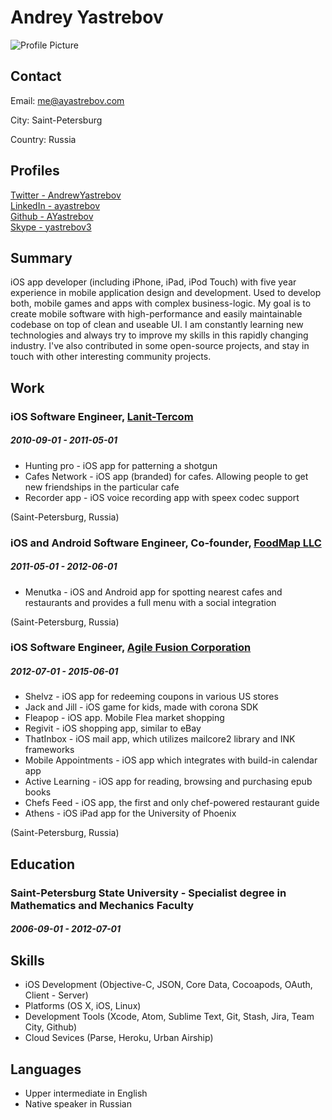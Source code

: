 

# Andrey Yastrebov

![Profile Picture](https://pbs.twimg.com/profile_images/447399592477208577/WYAs6nVo_400x400.jpeg)

## Contact

Email: [me@ayastrebov.com](mailto:me@ayastrebov.com)  



City: Saint-Petersburg  


Country: Russia  

## Profiles

[Twitter - AndrewYastrebov](https://twitter.com/AndrewYastrebov)  
[LinkedIn - ayastrebov](http://linkedin.com/in/ayastrebov)  
[Github - AYastrebov](https://github.com/AYastrebov)  
[Skype - yastrebov3](skype:yastrebov3?userinfo)  

## Summary

iOS app developer (including iPhone, iPad, iPod Touch) with five year experience in mobile application design and development. Used to develop both, mobile games and apps with complex business-logic. My goal is to create mobile software with high-performance and easily maintainable codebase on top of clean and useable UI. I am constantly learning new technologies and always try to improve my skills in this rapidly changing industry. I&#x27;ve also contributed in some open-source projects, and stay in touch with other interesting community projects.

## Work

### iOS Software Engineer, [Lanit-Tercom](http://www.lanit-tercom.ru/)
##### 2010-09-01 - 2011-05-01

* Hunting pro - iOS app for patterning a shotgun
* Cafes Network - iOS app (branded) for cafes. Allowing people to get new friendships in the particular cafe
* Recorder app - iOS voice recording app with speex codec support

(Saint-Petersburg, Russia)

### iOS and Android Software Engineer, Co-founder, [FoodMap LLC](http://menutka.ru/)
##### 2011-05-01 - 2012-06-01

* Menutka - iOS and Android app for spotting nearest cafes and restaurants and provides a full menu with a social integration

(Saint-Petersburg, Russia)

### iOS Software Engineer, [Agile Fusion Corporation](http://www.agilefusion.com/)
##### 2012-07-01 - 2015-06-01

* Shelvz - iOS app for redeeming coupons in various US stores
* Jack and Jill - iOS game for kids, made with corona SDK
* Fleapop - iOS app. Mobile Flea market shopping
* Regivit - iOS shopping app, similar to eBay
* ThatInbox - iOS mail app, which utilizes mailcore2 library and INK frameworks
* Mobile Appointments - iOS app which integrates with build-in calendar app
* Active Learning - iOS app for reading, browsing and purchasing epub books
* Chefs Feed - iOS app, the first and only chef-powered restaurant guide
* Athens - iOS iPad app for the University of Phoenix

(Saint-Petersburg, Russia)



## Education

### Saint-Petersburg State University - Specialist degree in Mathematics and Mechanics Faculty
##### 2006-09-01 - 2012-07-01





## Skills

* iOS Development (Objective-C, JSON, Core Data, Cocoapods, OAuth, Client - Server)
* Platforms (OS X, iOS, Linux)
* Development Tools (Xcode, Atom, Sublime Text, Git, Stash, Jira, Team City, Github)
* Cloud Sevices (Parse, Heroku, Urban Airship)

## Languages

* Upper intermediate in English
* Native speaker in Russian


